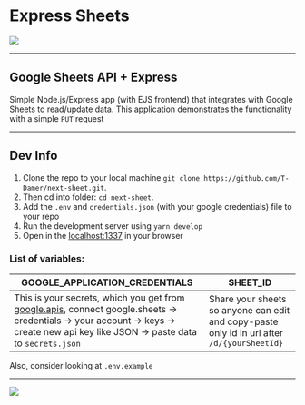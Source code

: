# Express Sheets

<a href="https://express-sheets-td.herokuapp.com/"><img src="https://user-images.githubusercontent.com/49658988/128833676-8cd09477-7916-43ce-8ee1-9efb02df8d13.gif"></img></a>

---

## Google Sheets API + Express

Simple Node.js/Express app (with EJS frontend) that integrates with Google Sheets to read/update data. This application demonstrates the functionality with a simple `PUT` request

---

## Dev Info

1. Clone the repo to your local machine `git clone https://github.com/T-Damer/next-sheet.git`.
2. Then cd into folder: `cd next-sheet`.
3. Add the `.env` and `credentials.json` (with your google credentials) file to your repo
4. Run the development server using `yarn develop`
5. Open in the [localhost:1337](http://localhost:1337/) in your browser

### List of variables:

| GOOGLE_APPLICATION_CREDENTIALS                                                                                                                                                                                               | SHEET_ID                                                                                    |
| ---------------------------------------------------------------------------------------------------------------------------------------------------------------------------------------------------------------------------- | ------------------------------------------------------------------------------------------- |
| This is your secrets, which you get from [google.apis](https://console.cloud.google.com/apis/), connect google.sheets -> credentials -> your account -> keys -> create new api key like JSON -> paste data to `secrets.json` | Share your sheets so anyone can edit and copy-paste only id in url after `/d/{yourSheetId}` |

Also, consider looking at `.env.example`

---

<a href="https://www.buymeacoffee.com/tdamer"><img src="https://img.buymeacoffee.com/button-api/?text=Support me with a coffee&emoji=☕️&slug=tdamer&button_colour=ffcc33&font_colour=000&font_family=Lato&outline_colour=000&coffee_colour=000"></a>
